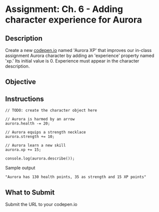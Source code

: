 # Assignment: Ch. 6 - Adding character experience for Aurora

## Description

Create a new [codepen.io](http://codepen.io) named 'Aurora XP' that improves our in-class assignment Aurora character by adding an 'experience' property named 'xp.' Its initial value is 0. Experience must appear in the character description.

## Objective

## Instructions

```
// TODO: create the character object here

// Aurora is harmed by an arrow
aurora.health -= 20;

// Aurora equips a strength necklace
aurora.strength += 10;

// Aurora learn a new skill
aurora.xp += 15;

console.log(aurora.describe());
```

Sample output

```
"Aurora has 130 health points, 35 as strength and 15 XP points"
```

## What to Submit

Submit the URL to your codepen.io